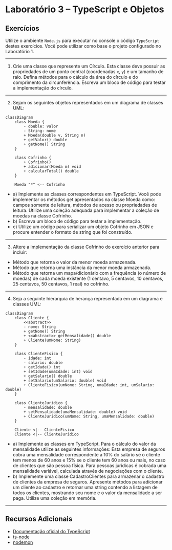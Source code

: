 # **Laboratório 3 – TypeScript e Objetos**

## **Exercícios**
Utilize o ambiente `Node.js` para executar no console o código `TypeScript` destes exercícios. Você pode utilizar como base o projeto configurado no Laboratório 1.

---

1. Crie uma classe que represente um Círculo. Esta classe deve possuir as propriedades de um ponto central (coordenadas `x`, `y`) e um tamanho de raio. Defina métodos para o cálculo da área do círculo e do comprimento da circunferência. Escreva um bloco de código para testar a implementação do círculo.

---

2. Sejam os seguintes objetos representados em um diagrama de classes UML:
```mermaid
classDiagram
    class Moeda {
        - double: valor
        - String: nome
        + Moeda(double v, String n)
        + getValor() double
        + getNome() String
    }
    
    class Cofrinho {
        + Cofrinho()
        + adicionar(Moeda m) void
        + calcularTotal() double
    }
    
    Moeda "*" <-- Cofrinho
```
- a) Implemente as classes correspondentes em TypeScript. Você pode implementar os métodos get apresentados na classe Moeda como: campos somente de leitura, métodos de acesso ou propriedades de leitura. Utilize uma coleção adequada para implementar a coleção de moedas na classe Cofrinho.
- b) Escreva um bloco de código para testar a implementação.
- c) Utilize um código para serializar um objeto Cofrinho em JSON e procure entender o formato de string que foi construído.

---

3. Altere a implementação da classe Cofrinho do exercício anterior para incluir:
- Método que retorna o valor da menor moeda armazenada.
- Método que retorna uma instância da menor moeda armazenada.
- Método que retorna um mapa/dicionário com a frequência (o número de moedas) de cada moeda existente (1 centavo, 5 centavos, 10 centavos, 25 centavos, 50 centavos, 1 real) no cofrinho.

---

4. Seja a seguinte hierarquia de herança representada em um diagrama e classes UML:
```mermaid
classDiagram
    class Cliente {
        <<abstract>>
        - nome: String
        + getNome() String
        + <<abstract>> getMensalidade() double
        + Cliente(umNome: String)
    }
    
    class ClienteFisico {
        - idade: int
        - salario: double
        + getIdade() int
        + setIdade(umaIdade: int) void
        + getSalario() double
        + setSalario(umSalario: double) void
        + ClienteFisico(umNome: String, umaIdade: int, umSalario: double)
    }
    
    class ClienteJuridico {
        - mensalidade: double
        + setMensalidade(umaMensalidade: double) void
        + ClienteJuridico(umNome: String, umaMensalidade: double)
    }
    
    Cliente <|-- ClienteFisico
    Cliente <|-- ClienteJuridico
```
 
- a) Implemente as classes em TypeScript. Para o cálculo do valor da mensalidade utilize as seguintes informações: Esta empresa de seguros cobra uma mensalidade correspondente a 10% do salário se o cliente tem menos de 60 anos e 15% se o cliente tem 60 anos ou mais, no caso de clientes que são pessoa física. Para pessoas jurídicas é cobrada uma mensalidade variável, calculada através de negociações com o cliente.
- b) Implemente uma classe CadastroClientes para armazenar o cadastro de clientes da empresa de seguros. Apresente métodos para adicionar um cliente ao cadastro e retornar uma string contendo a listagem de todos os clientes, mostrando seu nome e o valor da mensalidade a ser paga. Utilize uma coleção em memória.

---

## **Recursos Adicionais**

- [Documentação oficial do TypeScript](https://www.typescriptlang.org/docs/handbook/tsconfig-json.html)
- [ts-node](https://typestrong.org/ts-node/)
- [nodemon](https://nodemon.io/)
